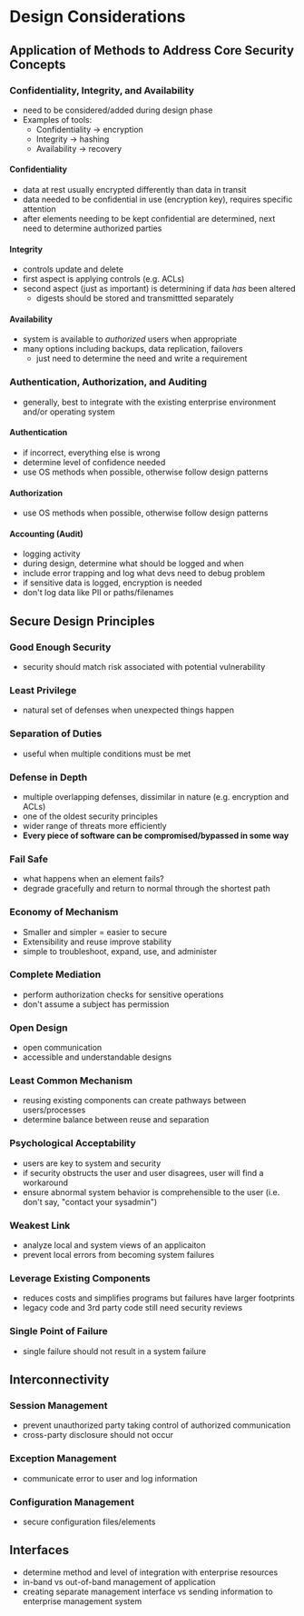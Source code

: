 # Design Considerations

## Application of Methods to Address Core Security Concepts

### Confidentiality, Integrity, and Availability

- need to be considered/added during design phase
- Examples of tools:
  - Confidentiality -> encryption
  - Integrity -> hashing
  - Availability -> recovery

#### Confidentiality

- data at rest usually encrypted differently than data in transit
- data needed to be confidential in use (encryption key), requires specific attention
- after elements needing to be kept confidential are determined, next need to determine authorized parties

#### Integrity

- controls update and delete
- first aspect is applying controls (e.g. ACLs)
- second aspect (just as important) is determining if data _has_ been altered
  - digests should be stored and transmittted separately

#### Availability

- system is available to _authorized_ users when appropriate
- many options including backups, data replication, failovers
  - just need to determine the need and write a requirement

### Authentication, Authorization, and Auditing

- generally, best to integrate with the existing enterprise environment and/or operating system

#### Authentication

- if incorrect, everything else is wrong
- determine level of confidence needed
- use OS methods when possible, otherwise follow design patterns

#### Authorization

- use OS methods when possible, otherwise follow design patterns

#### Accounting (Audit)

- logging activity
- during design, determine what should be logged and when
- include error trapping and log what devs need to debug problem
- if sensitive data is logged, encryption is needed
- don't log data like PII or paths/filenames

## Secure Design Principles

### Good Enough Security

- security should match risk associated with potential vulnerability

### Least Privilege

- natural set of defenses when unexpected things happen

### Separation of Duties

- useful when multiple conditions must be met

### Defense in Depth

- multiple overlapping defenses, dissimilar in nature (e.g. encryption and ACLs)
- one of the oldest security principles
- wider range of threats more efficiently
- **Every piece of software can be compromised/bypassed in some way**

### Fail Safe

- what happens when an element fails?
- degrade gracefully and return to normal through the shortest path

### Economy of Mechanism

- Smaller and simpler = easier to secure
- Extensibility and reuse improve stability
- simple to troubleshoot, expand, use, and administer

### Complete Mediation

- perform authorization checks for sensitive operations
- don't assume a subject has permission

### Open Design

- open communication
- accessible and understandable designs

### Least Common Mechanism

- reusing existing components can create pathways between users/processes
- determine balance between reuse and separation

### Psychological Acceptability

- users are key to system and security
- if security obstructs the user and user disagrees, user will find a workaround
- ensure abnormal system behavior is comprehensible to the user (i.e. don't say, "contact your sysadmin")

### Weakest Link

- analyze local and system views of an applicaiton
- prevent local errors from becoming system failures

### Leverage Existing Components

- reduces costs and simplifies programs but failures have larger footprints
- legacy code and 3rd party code still need security reviews

### Single Point of Failure

- single failure should not result in a system failure

## Interconnectivity

### Session Management

- prevent unauthorized party taking control of authorized communication
- cross-party disclosure should not occur

### Exception Management

- communicate error to user and log information

### Configuration Management

- secure configuration files/elements

## Interfaces

- determine method and level of integration with enterprise resources
- in-band vs out-of-band management of application
- creating separate management interface vs sending information to enterprise management system
